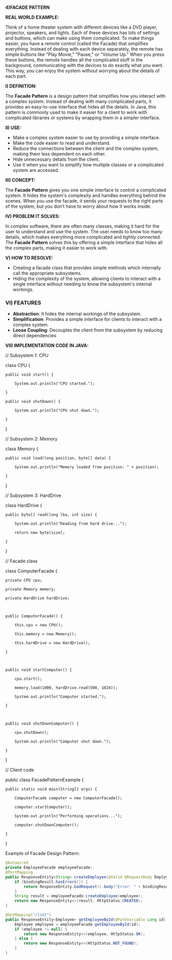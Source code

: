**4)FACADE PATTERN**

**REAL WORLD EXAMPLE:**

Think of a home theater system with different devices like a DVD player, projector, speakers, and lights. Each of these devices has lots of settings and buttons, which can make using them complicated. To make things easier, you have a remote control (called the Facade) that simplifies everything. Instead of dealing with each device separately, the remote has simple buttons like "Play Movie," "Pause," or "Volume Up." When you press these buttons, the remote handles all the complicated stuff in the background, communicating with the devices to do exactly what you want. This way, you can enjoy the system without worrying about the details of each part.

**I) DEFINITION:**

The **Facade Pattern** is a design pattern that simplifies how you interact with a complex system. Instead of dealing with many complicated parts, it provides an easy-to-use interface that hides all the details. In Java, this pattern is commonly used to make it easier for a client to work with complicated libraries or systems by wrapping them in a simpler interface.

**II) USE:**



* Make a complex system easier to use by providing a simple interface.
* Make the code easier to read and understand.
* Reduce the connections between the client and the complex system, making them less dependent on each other.
* Hide unnecessary details from the client.
* Use it when you want to simplify how multiple classes or a complicated system are accessed.

**III) CONCEPT:**

The **Facade Pattern** gives you one simple interface to control a complicated system. It hides the system's complexity and handles everything behind the scenes. When you use the facade, it sends your requests to the right parts of the system, but you don’t have to worry about how it works inside.

**IV) PROBLEM IT SOLVES:**

In complex software, there are often many classes, making it hard for the user to understand and use the system. The user needs to know too many details, which makes everything more complicated and tightly connected. The **Facade Pattern** solves this by offering a simple interface that hides all the complex parts, making it easier to work with.

**V) HOW TO RESOLVE:**



* Creating a facade class that provides simple methods which internally call the appropriate subsystems.
*  Hiding the complexity of the system, allowing clients to interact with a single interface without needing to know the subsystem's internal workings.


### **VI) FEATURES**



* **Abstraction**: It hides the internal workings of the subsystem.
* **Simplification**: Provides a simple interface for clients to interact with a complex system.
* **Loose Coupling**: Decouples the client from the subsystem by reducing direct dependencies

**VII) IMPLEMENTATION CODE IN JAVA:**

// Subsystem 1: CPU

class CPU {

    public void start() {

        System.out.println("CPU started.");

    }

    public void shutDown() {

        System.out.println("CPU shut down.");

    }

}

// Subsystem 2: Memory

class Memory {

    public void load(long position, byte[] data) {

        System.out.println("Memory loaded from position: " + position);

    }

}

// Subsystem 3: HardDrive

class HardDrive {

    public byte[] read(long lba, int size) {

        System.out.println("Reading from hard drive...");

        return new byte[size];

    }

}

// Facade class

class ComputerFacade {

    private CPU cpu;

    private Memory memory;

    private HardDrive hardDrive;

    

    public ComputerFacade() {

        this.cpu = new CPU();

        this.memory = new Memory();

        this.hardDrive = new HardDrive();

    }

    

    public void startComputer() {

        cpu.start();

        memory.load(1000, hardDrive.read(500, 1024));

        System.out.println("Computer started.");

    }

    

    public void shutDownComputer() {

        cpu.shutDown();

        System.out.println("Computer shut down.");

    }

}

// Client code

public class FacadePatternExample {

    public static void main(String[] args) {

        ComputerFacade computer = new ComputerFacade();

        computer.startComputer();

        System.out.println("Performing operations...");

        computer.shutDownComputer();

    }

}

Example of Facade Design Pattern:
```java
@Autowired
private EmployeeFacade employeeFacade;
@PostMapping
public ResponseEntity<String> createEmployee(@Valid @RequestBody Employee employee, BindingResult bindingResult) {
    if (bindingResult.hasErrors()) {
        return ResponseEntity.badRequest().body("Error: " + bindingResult.getFieldError().getDefaultMessage());
    }
    String result = employeeFacade.createEmployee(employee);
    return new ResponseEntity<>(result, HttpStatus.CREATED);
}

@GetMapping("/{id}")
public ResponseEntity<Employee> getEmployeeById(@PathVariable Long id) {
    Employee employee = employeeFacade.getEmployeeById(id);
    if (employee != null) {
        return new ResponseEntity<>(employee, HttpStatus.OK);
    } else {
        return new ResponseEntity<>(HttpStatus.NOT_FOUND);
    }
}




